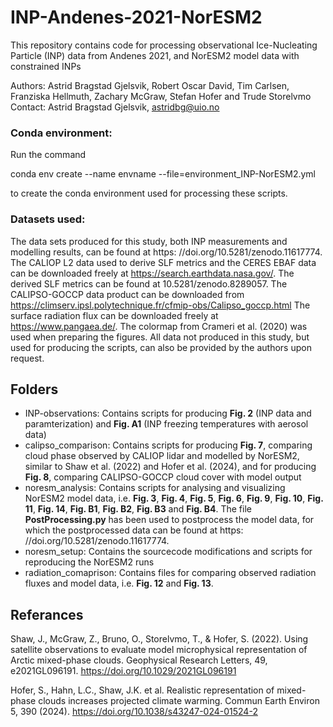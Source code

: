 
# INP-Andenes-2021-NorESM2
This repository contains code for processing observational Ice-Nucleating Particle (INP) data from Andenes 2021, and NorESM2 model data with constrained INPs

Authors: Astrid Bragstad Gjelsvik, Robert Oscar David, Tim Carlsen, Franziska Hellmuth, Zachary McGraw, Stefan Hofer and Trude Storelvmo
Contact: Astrid Bragstad Gjelsvik, astridbg@uio.no

### Conda environment:
Run the command

conda env create --name envname --file=environment_INP-NorESM2.yml

to create the conda environment used for processing these scripts. 

### Datasets used:
The data sets produced for this study, both INP measurements and modelling results, can be found at https:
//doi.org/10.5281/zenodo.11617774. The CALIOP L2 data used to derive SLF metrics and the CERES EBAF data can be downloaded freely
at https://search.earthdata.nasa.gov/. The derived SLF metrics can be found at 10.5281/zenodo.8289057. The CALIPSO-GOCCP data product can be downloaded from https://climserv.ipsl.polytechnique.fr/cfmip-obs/Calipso_goccp.html
The surface radiation flux can be downloaded freely at https://www.pangaea.de/. The colormap from Crameri
et al. (2020) was used when preparing the figures. All data not produced in this study, but used for producing the scripts, can also be provided by the authors upon request.

## Folders
- INP-observations: Contains scripts for producing **Fig. 2** (INP data and paramterization) and **Fig. A1** (INP freezing temperatures with aerosol data)
- calipso_comparison: Contains scripts for producing **Fig. 7**, comparing cloud phase observed by CALIOP lidar and modelled by NorESM2, similar to Shaw et al. (2022) and Hofer et al. (2024), and for producing **Fig. 8**, comparing CALIPSO-GOCCP cloud cover with model output
- noresm_analysis: Contains scripts for analysing and visualizing NorESM2 model data, i.e. **Fig. 3**, **Fig. 4**, **Fig. 5**, **Fig. 6**, **Fig. 9**, **Fig. 10**, **Fig. 11**, **Fig. 14**, **Fig. B1**, **Fig. B2**, **Fig. B3** and **Fig. B4**. The file **PostProcessing.py** has been used to postprocess the model data, for which the postprocessed data can be found at https:
//doi.org/10.5281/zenodo.11617774. 
- noresm_setup: Contains the sourcecode modifications and scripts for reproducing the NorESM2 runs
- radiation_comaprison: Contains files for comparing observed radiation fluxes and model data, i.e. **Fig. 12** and **Fig. 13**. 

## Referances

Shaw, J., McGraw, Z., Bruno, O., Storelvmo, T., & Hofer, S. (2022). Using satellite observations to evaluate model microphysical representation of Arctic mixed-phase clouds. Geophysical Research Letters, 49, e2021GL096191. https://doi.org/10.1029/2021GL096191

Hofer, S., Hahn, L.C., Shaw, J.K. et al. Realistic representation of mixed-phase clouds increases projected climate warming. Commun Earth Environ 5, 390 (2024). https://doi.org/10.1038/s43247-024-01524-2
